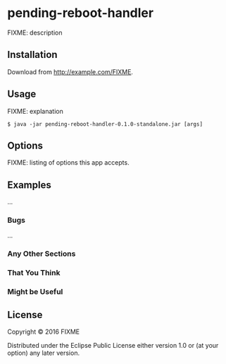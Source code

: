 # pending-reboot-handler

FIXME: description

## Installation

Download from http://example.com/FIXME.

## Usage

FIXME: explanation

    $ java -jar pending-reboot-handler-0.1.0-standalone.jar [args]

## Options

FIXME: listing of options this app accepts.

## Examples

...

### Bugs

...

### Any Other Sections
### That You Think
### Might be Useful

## License

Copyright © 2016 FIXME

Distributed under the Eclipse Public License either version 1.0 or (at
your option) any later version.
